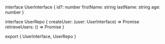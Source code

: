interface UserInterface {
id?: number
firstName: string
lastName: string
age: number
}

interface UserRepo {
createUser: (user: UserInterface) => Promise
retrieveUsers: () => Promise
}

export { UserInterface, UserRepo }
